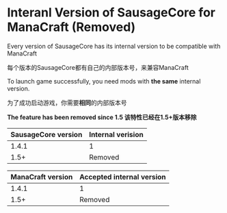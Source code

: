 # Interanl Version of SausageCore for ManaCraft (Removed)

Every version of SausageCore has its internal version to be compatible with ManaCraft

每个版本的SausageCore都有自己的内部版本号，来兼容ManaCraft

To launch game successfully, you need mods with **the same** internal version.

为了成功启动游戏，你需要**相同**的内部版本号

**The feature has been removed since 1.5 该特性已经在1.5+版本移除**

|SausageCore version|Internal verision|
|-|-|
|1.4.1|1|
|1.5+|Removed|

|ManaCraft version|Accepted internal version|
|-|-|
|1.4.1|1|
|1.5+|Removed|